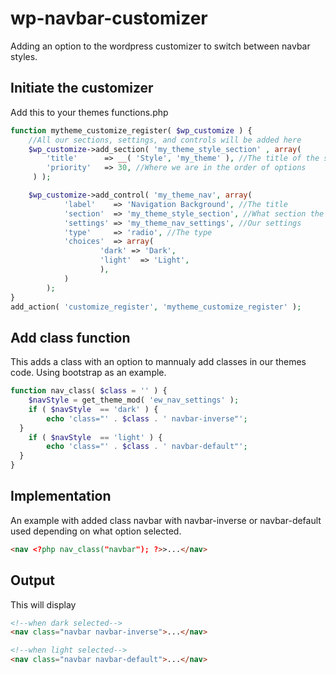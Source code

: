 # wp-navbar-customizer
Adding an option to the wordpress customizer to switch between navbar styles.

## Initiate the customizer
Add this to your themes functions.php

```php
function mytheme_customize_register( $wp_customize ) {
   	//All our sections, settings, and controls will be added here
	$wp_customize->add_section( 'my_theme_style_section' , array(
		'title'      => __( 'Style', 'my_theme' ), //The title of the section
		'priority'   => 30, //Where we are in the order of options
	 ) );

	$wp_customize->add_control( 'my_theme_nav', array(
        	'label'    => 'Navigation Background', //The title
        	'section'  => 'my_theme_style_section', //What section the options are in
        	'settings' => 'my_theme_nav_settings', //Our settings
        	'type'     => 'radio', //The type
        	'choices'  => array(
            		'dark' => 'Dark',
            		'light'  => 'Light',
            		),
        	)
    	);
}
add_action( 'customize_register', 'mytheme_customize_register' );
```

## Add class function
This adds a class with an option to mannualy add classes in our themes code. Using bootstrap as an example.

```php
function nav_class( $class = '' ) {
	$navStyle = get_theme_mod( 'ew_nav_settings' );
	if ( $navStyle  == 'dark' ) {
		echo 'class="' . $class . ' navbar-inverse"';
  }
	if ( $navStyle  == 'light' ) {
		echo 'class="' . $class . ' navbar-default"';
  }
}
```

## Implementation 
An example with added class navbar with navbar-inverse or navbar-default used depending on what option selected.

```html
<nav <?php nav_class("navbar"); ?>>...</nav>
```

## Output
This will display 
```html
<!--when dark selected-->
<nav class="navbar navbar-inverse">...</nav>

<!--when light selected-->
<nav class="navbar navbar-default">...</nav>
```
